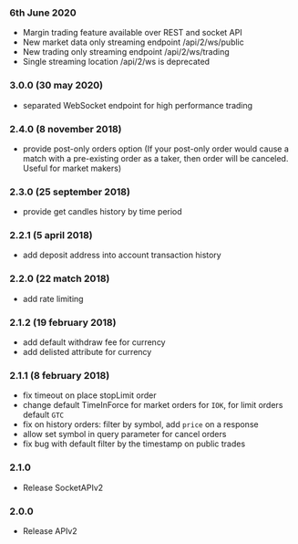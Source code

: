 ### 6th June 2020

- Margin trading feature available over REST and socket API
- New market data only streaming endpoint /api/2/ws/public
- New trading only streaming endpoint /api/2/ws/trading
- Single streaming location /api/2/ws is deprecated

### 3.0.0 (30 may 2020)
 - separated WebSocket endpoint for high performance trading

### 2.4.0 (8 november 2018)
 - provide post-only orders option (If your post-only order would cause a match with a pre-existing order as a taker, then order will be canceled. Useful for market makers)

### 2.3.0 (25 september 2018)
 - provide get candles history by time period

### 2.2.1 (5 april 2018)
 - add deposit address into account transaction history

### 2.2.0 (22 match 2018)
 - add rate limiting
 
### 2.1.2 (19 february 2018)
 - add default withdraw fee for currency
 - add delisted attribute for currency

### 2.1.1 (8 february 2018) 
 - fix timeout on place stopLimit order
 - change default TimeInForce for market orders for `IOK`, for limit orders default `GTC`
 - fix on history orders: filter by symbol, add `price` on a response  
 - allow set symbol in query parameter for cancel orders
 - fix bug with default filter by the timestamp on public trades
  
### 2.1.0
 - Release SocketAPIv2

### 2.0.0
 - Release APIv2
